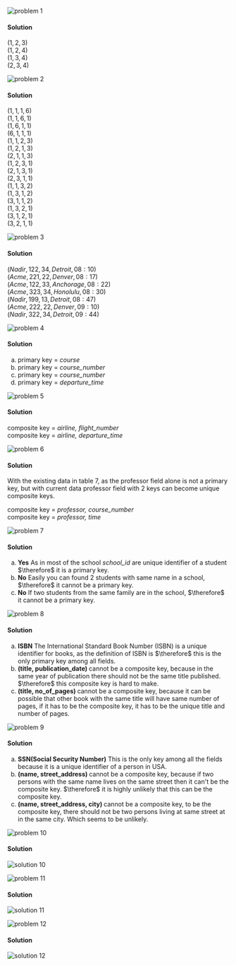 ![problem 1](https://github.com/jigjnasu/discrete_mathematics_and_its_applications/blob/master/chapter_9_relations/9.2_n-ary_relations_and_their_applications/repo/problem_1.png)
#### Solution
$(1, 2, 3)$ </br>
$(1, 2, 4)$ </br>
$(1, 3, 4)$ </br>
$(2, 3, 4)$ </br>

![problem 2](https://github.com/jigjnasu/discrete_mathematics_and_its_applications/blob/master/chapter_9_relations/9.2_n-ary_relations_and_their_applications/repo/problem_2.png)
#### Solution
$(1, 1, 1, 6)$ </br>
$(1, 1, 6, 1)$ </br>
$(1, 6, 1, 1)$ </br>
$(6, 1, 1, 1)$ </br>
$(1, 1, 2, 3)$ </br>
$(1, 2, 1, 3)$ </br>
$(2, 1, 1, 3)$ </br>
$(1, 2, 3, 1)$ </br>
$(2, 1, 3, 1)$ </br>
$(2, 3, 1, 1)$ </br>
$(1, 1, 3, 2)$ </br>
$(1, 3, 1, 2)$ </br>
$(3, 1, 1, 2)$ </br>
$(1, 3, 2, 1)$ </br>
$(3, 1, 2, 1)$ </br>
$(3, 2, 1, 1)$ </br>

![problem 3](https://github.com/jigjnasu/discrete_mathematics_and_its_applications/blob/master/chapter_9_relations/9.2_n-ary_relations_and_their_applications/repo/problem_3.png)
#### Solution
$(Nadir, 122, 34, Detroit, 08:10)$ </br>
$(Acme, 221, 22, Denver, 08:17)$ </br>
$(Acme, 122, 33, Anchorage, 08:22)$ </br>
$(Acme, 323, 34, Honolulu, 08:30)$ </br>
$(Nadir, 199, 13, Detroit, 08:47)$ </br>
$(Acme, 222, 22, Denver, 09:10)$ </br>
$(Nadir, 322, 34, Detroit, 09:44)$ </br>

![problem 4](https://github.com/jigjnasu/discrete_mathematics_and_its_applications/blob/master/chapter_9_relations/9.2_n-ary_relations_and_their_applications/repo/problem_4.png)
#### Solution
<ol type="a">
  <li>
    primary key = <i>course</i>
  </li>
  <li>
    primary key = <i>course_number</i>
  </li>
  <li>
    primary key = <i>course_number</i>
  </li>
  <li>
    primary key = <i>departure_time</i>
  </li>
</ol>

![problem 5](https://github.com/jigjnasu/discrete_mathematics_and_its_applications/blob/master/chapter_9_relations/9.2_n-ary_relations_and_their_applications/repo/problem_5.png)
#### Solution
composite key = <i>airline, flight_number</i> </br>
composite key = <i>airline, departure_time</i> </br>

![problem 6](https://github.com/jigjnasu/discrete_mathematics_and_its_applications/blob/master/chapter_9_relations/9.2_n-ary_relations_and_their_applications/repo/problem_6.png)
#### Solution
With the existing data in table 7, as the professor field alone is not a primary key, but with current data professor field with 2 keys can become unique composite keys. </br>

composite key = <i>professor, course_number</i> </br>
composite key = <i>professor, time</i> </br>

![problem 7](https://github.com/jigjnasu/discrete_mathematics_and_its_applications/blob/master/chapter_9_relations/9.2_n-ary_relations_and_their_applications/repo/problem_7.png)
#### Solution
<ol type="a">
  <li>
    <b>Yes</b> As in most of the school <i> school_id </i> are unique identifier of a student $\therefore$ it is a primary key.
  </li>
  <li>
    <b>No</b> Easily you can found 2 students with same name in a school, $\therefore$ it cannot be a primary key.
  </li>
  <li>
    <b>No</b> If two students from the same family are in the school, $\therefore$ it cannot be a primary key.
  </li>
</ol>

![problem 8](https://github.com/jigjnasu/discrete_mathematics_and_its_applications/blob/master/chapter_9_relations/9.2_n-ary_relations_and_their_applications/repo/problem_8.png)
#### Solution
<ol type="a">
  <li>
    <b>ISBN</b> The International Standard Book Number (ISBN) is a unique identifier for books, as the definition of ISBN is $\therefore$ this is the only primary key among all fields.
  </li>
  <li>
    <b>(title, publication_date) </b> cannot be a composite key, because in the same year of publication there should not be the same title published. $\therefore$ this composite key is hard to make.
  </li>
  <li>
    <b>(title, no_of_pages) </b> cannot be a composite key, because it can be possible that other book with the same title will have same number of pages, if it has to be the composite key, it has to be the unique title and number of pages.
  </li>
</ol>

![problem 9](https://github.com/jigjnasu/discrete_mathematics_and_its_applications/blob/master/chapter_9_relations/9.2_n-ary_relations_and_their_applications/repo/problem_9.png)
#### Solution
<ol type="a">
  <li>
    <b>SSN(Social Security Number)</b> This is the only key among all the fields because it is a unique identifier of a person in USA.
  </li>
  <li>
    <b>(name, street_address) </b> cannot be a composite key, because if two persons with the same name lives on the same street then it can't be the composite key. $\therefore$ it is highly unlikely that this can be the composite key.
  </li>
  <li>
    <b>(name, street_address, city) </b> cannot be a composite key, to be the composite key, there should not be two persons living at same street at in the same city. Which seems to be unlikely.
  </li>
</ol>

![problem 10](https://github.com/jigjnasu/discrete_mathematics_and_its_applications/blob/master/chapter_9_relations/9.2_n-ary_relations_and_their_applications/repo/problem_10.png)
#### Solution
![solution 10](https://github.com/jigjnasu/discrete_mathematics_and_its_applications/blob/master/chapter_9_relations/9.2_n-ary_relations_and_their_applications/repo/solution_10.png)

![problem 11](https://github.com/jigjnasu/discrete_mathematics_and_its_applications/blob/master/chapter_9_relations/9.2_n-ary_relations_and_their_applications/repo/problem_11.png)
#### Solution
![solution 11](https://github.com/jigjnasu/discrete_mathematics_and_its_applications/blob/master/chapter_9_relations/9.2_n-ary_relations_and_their_applications/repo/solution_11.png)

![problem 12](https://github.com/jigjnasu/discrete_mathematics_and_its_applications/blob/master/chapter_9_relations/9.2_n-ary_relations_and_their_applications/repo/problem_12.png)
#### Solution
![solution 12](https://github.com/jigjnasu/discrete_mathematics_and_its_applications/blob/master/chapter_9_relations/9.2_n-ary_relations_and_their_applications/repo/solution_12.png)